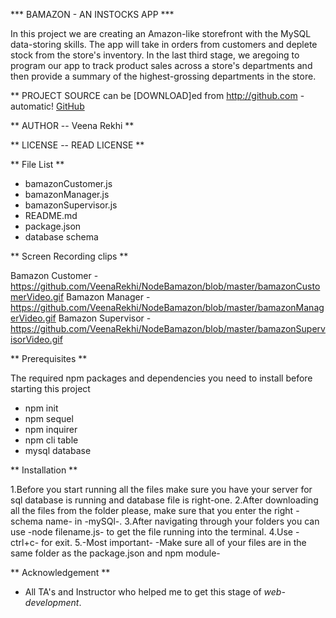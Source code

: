 *** BAMAZON - AN INSTOCKS APP ***

In this project we are creating an Amazon-like storefront with the MySQL data-storing skills. The app will take in orders from customers and deplete stock from the store's inventory. In the last third stage, we aregoing to  program our app to track product sales across a store's departments and then provide a summary of the highest-grossing departments in the store.

** PROJECT SOURCE can be [DOWNLOAD]ed from http://github.com - automatic!
[GitHub](https://github.com/VeenaRekhi/Node.jsBamazon.git)

** AUTHOR -- Veena Rekhi  **

** LICENSE -- READ LICENSE **

** File List **
* bamazonCustomer.js
* bamazonManager.js
* bamazonSupervisor.js
* README.md
* package.json
* database schema

** Screen Recording clips **

Bamazon Customer - https://github.com/VeenaRekhi/NodeBamazon/blob/master/bamazonCustomerVideo.gif
Bamazon Manager - https://github.com/VeenaRekhi/NodeBamazon/blob/master/bamazonManagerVideo.gif 
Bamazon Supervisor - https://github.com/VeenaRekhi/NodeBamazon/blob/master/bamazonSupervisorVideo.gif

** Prerequisites **

The required npm packages and dependencies you need to install before starting this project

* npm init
* npm sequel
* npm inquirer
* npm cli table
* mysql database 

** Installation **

1.Before you start running all the files make sure you have your server for sql database is running and database file is right-one.
2.After downloading all the files from the folder please, make sure that you  enter the right -schema name- in -mySQl-.
3.After navigating through your folders you can use -node filename.js- to get the file running into the terminal.
4.Use -ctrl+c- for exit.
5.-Most important-  -Make sure all of your files are in the same folder as the package.json and npm module-

** Acknowledgement **

* All TA's and Instructor who helped me to get this stage of *web-development*.



